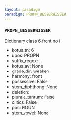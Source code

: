 ```yaml
---
layout: paradigm
paradigm: PROPN_BESSERWISSER
---
```

### ` PROPN_BESSERWISSER `

Dictionary class 6 front no i
* kotus_tn: 6
* upos: PROPN
* suffix_regex: .
* kotus_av: None
* grade_dir: weaken
* harmony: front
* possessive: False
* stem_diphthong: None
* deletion: 
* plurale_tantum: False
* clitics: False
* pos: NOUN
* stem_vowel: None

